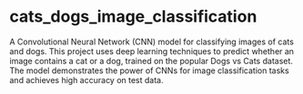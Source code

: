 # cats_dogs_image_classification
A Convolutional Neural Network (CNN) model for classifying images of cats and dogs. This project uses deep learning techniques to predict whether an image contains a cat or a dog, trained on the popular Dogs vs Cats dataset. The model demonstrates the power of CNNs for image classification tasks and achieves high accuracy on test data.
